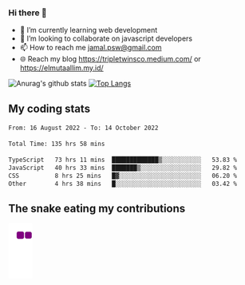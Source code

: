 ### Hi there 👋

<!--
**padepokanpenguin/padepokanpenguin** is a ✨ _special_ ✨ repository because its `README.md` (this file) appears on your GitHub profile.
-->

- 🌱 I’m currently learning  web development
- 👯 I’m looking to collaborate on javascript developers
- 📫 How to reach me jamal.psw@gmail.com
- 🌐 Reach my blog https://tripletwinsco.medium.com/ or https://elmutaallim.my.id/

![Anurag's github stats](https://github-readme-stats.vercel.app/api?username=padepokanpenguin&count_private=true&disable_animations=false&show_icons=true&theme=default)
[![Top Langs](https://github-readme-stats.vercel.app/api/top-langs/?username=padepokanpenguin&theme=default&layout=compact)](https://github.com/padepokanpenguin)

## My coding stats

<!--START_SECTION:waka-->

```text
From: 16 August 2022 - To: 14 October 2022

Total Time: 135 hrs 58 mins

TypeScript   73 hrs 11 mins  █████████████▒░░░░░░░░░░░   53.83 %
JavaScript   40 hrs 33 mins  ███████▒░░░░░░░░░░░░░░░░░   29.82 %
CSS          8 hrs 25 mins   █▓░░░░░░░░░░░░░░░░░░░░░░░   06.20 %
Other        4 hrs 38 mins   █░░░░░░░░░░░░░░░░░░░░░░░░   03.42 %
```

<!--END_SECTION:waka-->


## The snake eating my contributions
![snake gif](https://github.com/padepokanpenguin/padepokanpenguin/blob/output/github-contribution-grid-snake.gif)
